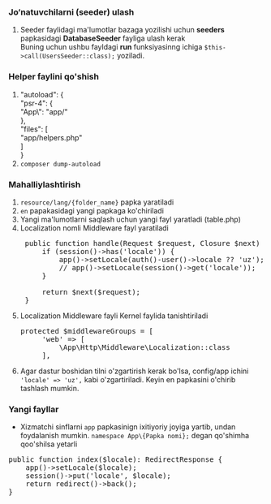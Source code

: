 ### Jo&#8216;natuvchilarni (seeder) ulash
1. Seeder faylidagi ma'lumotlar bazaga yozilishi uchun **seeders** papkasidagi **DatabaseSeeder** fayliga ulash kerak <br>
    Buning uchun ushbu fayldagi **run** funksiyasinng ichiga `$this->call(UsersSeeder::class);` yoziladi.

### Helper faylini qo'shish
1. "autoload": { <br>
       "psr-4": { <br>
            "App\\": "app/" <br>
       },<br>
           "files": [<br>
           "app/helpers.php" <br>
       ]<br>
   }
2. `composer dump-autoload`

### Mahalliylashtirish
1. `resource/lang/{folder_name}` papka yaratiladi
2. `en` papakasidagi yangi papkaga ko'chiriladi
3. Yangi ma'lumotlarni saqlash uchun yangi fayl yaratladi (table.php)
4. Localization nomli Middleware fayl yaratiladi
    <pre>
    public function handle(Request $request, Closure $next) {
        if (session()->has('locale')) {
            app()->setLocale(auth()-user()->locale ?? 'uz');
            // app()->setLocale(session()->get('locale'));
        }

        return $next($request);
    }
   </pre>
5. Localization Middleware fayli Kernel faylida tanishtiriladi
    <pre>
   protected $middlewareGroups = [
        'web' => [
            \App\Http\Middleware\Localization::class
        ],
   </pre>
6. Agar dastur boshidan tilni o'zgartirish kerak bo'lsa, config/app ichini
    `'locale' => 'uz',` kabi o'zgartiriladi. Keyin en papkasini o'chirib tashlash mumkin.

### Yangi fayllar
- Xizmatchi sinflarni `app` papkasinign ixitiyoriy joyiga yartib, undan foydalanish mumkin.
  `namespace App\{Papka nomi};` degan qo'shimha qoo'shilsa yetarli

<pre>
public function index($locale): RedirectResponse {
    app()->setLocale($locale);
    session()->put('locale', $locale);
    return redirect()->back();
}
</pre>
